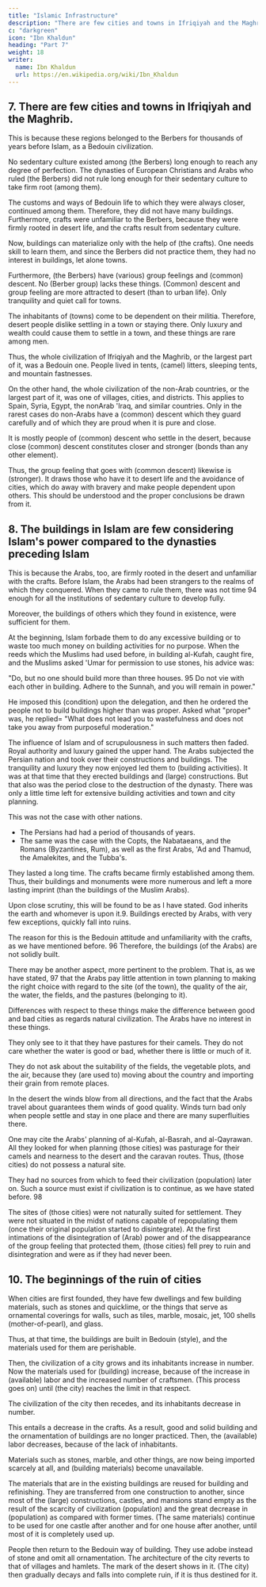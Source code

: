 ```yaml
---
title: "Islamic Infrastructure"
description: "There are few cities and towns in Ifriqiyah and the Maghrib"
c: "darkgreen"
icon: "Ibn Khaldun"
heading: "Part 7"
weight: 18
writer:
  name: Ibn Khaldun
  url: https://en.wikipedia.org/wiki/Ibn_Khaldun
---
```




## 7. There are few cities and towns in Ifriqiyah and the Maghrib.

This is because these regions belonged to the Berbers for thousands of years before Islam, as a Bedouin civilization. 

No sedentary culture existed among (the Berbers) long enough to reach any degree of perfection. The dynasties of European Christians and Arabs who ruled (the Berbers) did not rule long enough for their sedentary culture to take firm root (among them).

The customs and ways of Bedouin life to which they were always closer, continued among them. Therefore, they did not have many buildings. Furthermore, crafts were unfamiliar to the Berbers, because they were firmly rooted in desert life, and the crafts result from sedentary culture. 

Now, buildings can materialize only with the help of (the crafts). One needs skill to learn them, and since the Berbers did not practice them, they had no interest in buildings, let alone towns.

Furthermore, (the Berbers) have (various) group feelings and (common) descent. No (Berber group) lacks these things. (Common) descent and group feeling are more attracted to desert (than to urban life). Only tranquility and quiet call for towns. 

The inhabitants of (towns) come to be dependent on their militia. Therefore, desert people dislike settling in a town or staying there. Only luxury and wealth could cause them to settle in a town, and these things are rare among men.

Thus, the whole civilization of Ifriqiyah and the Maghrib, or the largest part of it, was a Bedouin one. People lived in tents, (camel) litters, sleeping tents, and mountain fastnesses.

On the other hand, the whole civilization of the non-Arab countries, or the largest part of it, was one of villages, cities, and districts. This applies to Spain, Syria, Egypt, the nonArab 'Iraq, and similar countries. Only in the rarest cases do
non-Arabs have a (common) descent which they guard carefully and of which they are proud when it is pure and close. 

It is mostly people of (common) descent who settle in the desert, because close (common) descent constitutes closer and stronger (bonds than any other element).  

Thus, the group feeling that goes with (common descent) likewise is (stronger). It draws those who have it to desert life and the
avoidance of cities, which do away with bravery and make people dependent upon others. This should be understood and the proper conclusions be drawn from it.


## 8. The buildings in Islam are few considering Islam's power compared to the dynasties preceding Islam

This is because the Arabs, too, are firmly rooted in the desert and unfamiliar with the crafts. Before Islam, the Arabs had been strangers to the realms of which they conquered. When they came to rule them, there was not time 94 enough for all the institutions of sedentary culture to develop fully.

Moreover, the buildings of others which they found in existence, were sufficient for them.

At the beginning, Islam forbade them to do any excessive building or to waste too much money on building activities for no purpose. When the reeds which the Muslims had used before, in building al-Kufah, caught fire, and the Muslims asked 'Umar for permission to use stones, his advice was:

"Do, but no one should build more than three houses. 95 Do not vie with each other in building. Adhere to the Sunnah, and you will remain in power." 

He imposed this (condition) upon the delegation, and then he ordered the people not to build buildings higher than was proper. Asked what "proper" was, he replied= "What does not lead you to wastefulness and does not take you away from purposeful moderation."

The influence of Islam and of scrupulousness in such matters then faded. Royal authority and luxury gained the upper hand. The Arabs subjected the Persian nation and took over their constructions and buildings. The tranquility and luxury they now enjoyed led them to (building activities). It was at that time that they erected buildings and (large) constructions. But that also was the period close to the destruction of the dynasty. There was only a little time left for extensive building activities and town and city planning. 

This was not the case with other nations. 
- The Persians had had a period of thousands of years. 
- The same was the case with the Copts, the Nabataeans, and the Romans (Byzantines, Rum), as well as the first Arabs, 'Ad and Thamud, the Amalekites, and the Tubba's. 

They lasted a long time. The crafts became firmly established among them. Thus, their buildings and monuments were more numerous and left a more lasting imprint (than the buildings of the Muslim Arabs).

Upon close scrutiny, this will be found to be as I have stated. God inherits the earth and whomever is upon it.9. Buildings erected by Arabs, with very few exceptions, quickly fall into ruins.

The reason for this is the Bedouin attitude and unfamiliarity with the crafts, as we have mentioned before. 96 Therefore, the buildings (of the Arabs) are not solidly built.

There may be another aspect, more pertinent to the problem. That is, as we have stated, 97 that the Arabs pay little attention in town planning to making the right choice with regard to the site (of the town), the quality of the air, the water, the fields, and the pastures (belonging to it). 

Differences with respect to these things make the difference between good and bad cities as regards natural civilization. The Arabs have no interest in these things. 

They only see to it that they have pastures for their camels. They do not care whether the water is good or bad, whether there is little or much of it. 

They do not ask about the suitability of the fields, the vegetable plots, and the air, because they (are used to) moving about the country and importing their grain from remote places. 

In the desert the winds blow from all directions, and the fact that the Arabs travel about guarantees them winds of good quality. Winds turn bad only when people settle and stay in one place and there are many
superfluities there.

One may cite the Arabs' planning of al-Kufah, al-Basrah, and al-Qayrawan. All they looked for when planning (those cities) was pasturage for their camels and nearness to the desert and the caravan routes. Thus, (those cities) do not possess a natural site. 

They had no sources from which to feed their civilization (population) later on. Such a source must exist if civilization is to continue, as we have stated before. 98 

The sites of (those cities) were not naturally suited for settlement. They were not situated in the midst of nations capable of repopulating them (once their original population started to disintegrate). At the first intimations of the
disintegration of (Arab) power and of the disappearance of the group feeling that protected them, (those cities) fell prey to ruin and disintegration and were as if they had never been. 



## 10. The beginnings of the ruin of cities

When cities are first founded, they have few dwellings and few building materials, such as stones and quicklime, or the things that serve as ornamental coverings for walls, such as tiles, marble, mosaic, jet, 100 shells (mother-of-pearl), and glass. 

Thus, at that time, the buildings are built in Bedouin (style), and the materials used for them are perishable.

Then, the civilization of a city grows and its inhabitants increase in number. Now the materials used for (building) increase, because of the increase in (available) labor and the increased number of craftsmen. (This process goes on) until (the city)
reaches the limit in that respect.

The civilization of the city then recedes, and its inhabitants decrease in number.

This entails a decrease in the crafts. As a result, good and solid building and the ornamentation of buildings are no longer practiced. Then, the (available) labor decreases, because of the lack of inhabitants. 

Materials such as stones, marble, and other things, are now being imported scarcely at all, and (building materials) become unavailable. 

The materials that are in the existing buildings are reused for building and refinishing. They are transferred from one construction to another, since most of the (large) constructions, castles, and mansions stand empty as the result of the scarcity of civilization (population) and the great decrease in (population) as compared with former times. (The same materials) continue to be used for one castle after another and for one house after another, until most of it is completely used up. 

People then return to the Bedouin way of building. They use adobe instead of stone and omit all ornamentation. The architecture of the city reverts to that of villages and hamlets. The mark of the desert shows in it. (The city) then gradually decays and falls into complete ruin, if it is thus destined for it. 

